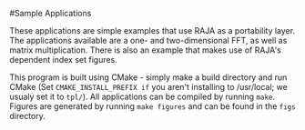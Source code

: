 #Sample Applications

These applications are simple examples that use RAJA as a portability layer.
The applications available are a one- and two-dimensional FFT, as well as matrix multiplication.
There is also an example that makes use of RAJA's dependent index set figures.

This program is built using CMake - simply make a build directory and run CMake (Set `CMAKE_INSTALL_PREFIX if` you aren't installing to /usr/local; we usualy set it to `tpl/`).
All applications can be compiled by running `make`.
Figures are generated by running `make figures` and can be found in the `figs` directory.
